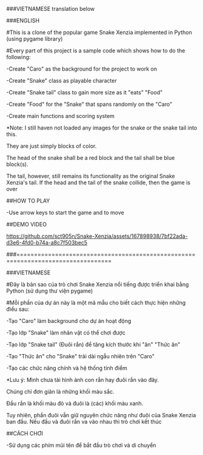 ###VIETNAMESE translation below

###ENGLISH

#This is a clone of the popular game Snake Xenzia implemented in Python (using pygame library)

#Every part of this project is a sample code which shows how to do the following:

-Create "Caro" as the background for the project to work on

-Create "Snake" class as playable character

-Create "Snake tail" class to gain more size as it "eats" "Food"

-Create "Food" for the "Snake" that spans randomly on the "Caro"

-Create main functions and scoring system

*Note: I still haven not loaded any images for the snake or the snake tail into this. 

They are just simply blocks of color. 

The head of the snake shall be a red block and the tail shall be blue block(s).

The tail, however, still remains its functionality as the original Snake Xenzia's tail. If the head and the tail of the snake collide, then the game is over


##HOW TO PLAY

-Use arrow keys to start the game and to move







##DEMO VIDEO

https://github.com/sct905n/Snake-Xenzia/assets/167898938/7bf22ada-d3e6-4fd0-b74a-a8c7f503bec5





###=================================================================================


###VIETNAMESE

#Đây là bản sao của trò chơi Snake Xenzia nổi tiếng được triển khai bằng Python (sử dụng thư viện pygame)

#Mỗi phần của dự án này là một mã mẫu cho biết cách thực hiện những điều sau:

-Tạo "Caro" làm background cho dự án hoạt động

-Tạo lớp "Snake" làm nhân vật có thể chơi được

-Tạo lớp "Snake tail" (Đuôi rắn) để tăng kích thước khi "ăn" "Thức ăn"

-Tạo "Thức ăn" cho "Snake" trải dài ngẫu nhiên trên "Caro"

-Tạo các chức năng chính và hệ thống tính điểm

*Lưu ý: Mình chưa tải hình ảnh con rắn hay đuôi rắn vào đây.

Chúng chỉ đơn giản là những khối màu sắc.

Đầu rắn là khối màu đỏ và đuôi là (các) khối màu xanh.

Tuy nhiên, phần đuôi vẫn giữ nguyên chức năng như đuôi của Snake Xenzia ban đầu. Nếu đầu và đuôi rắn va vào nhau thì trò chơi kết thúc


##CÁCH CHƠI

-Sử dụng các phím mũi tên để bắt đầu trò chơi và di chuyển











